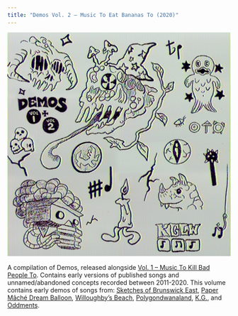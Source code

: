 ```yaml
---
title: "Demos Vol. 2 – Music To Eat Bananas To (2020)"
---
```


![album cover of Demos Volume 2](./cover.jpg)

A compilation of Demos, released alongside [Vol. 1 – Music To Kill Bad People To](./demos-vol-1-music-to-kill-bad-people-to). Contains early versions of published songs and unnamed/abandoned concepts recorded between 2011-2020. This volume contains early demos of songs from: [Sketches of Brunswick East](./sketches-of-brunswick-east), [Paper Mâché Dream Balloon](./paper-mache-dream-balloon), [Willoughby’s Beach](./willoughbys-beach), [Polygondwanaland](./polygondwanaland), [K.G.](./kg), and [Oddments](./oddments).
